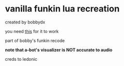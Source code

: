 # vanilla funkin lua recreation

created by bobbydx

you need [this](https://github.com/bobbydeluxe/funkindx-source/tree/main) for it to work

part of bobby's funkin recode

**note that a-bot's visualizer is NOT accurate to audio**

creds to ledonic